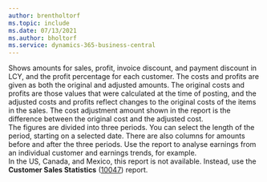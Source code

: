 ```yaml
---
author: brentholtorf
ms.topic: include
ms.date: 07/13/2021
ms.author: bholtorf
ms.service: dynamics-365-business-central
---
```

Shows amounts for sales, profit, invoice discount, and payment discount in LCY, and the profit percentage for each customer. The costs and profits are given as both the original and adjusted amounts. The original costs and profits are those values that were calculated at the time of posting, and the adjusted costs and profits reflect changes to the original costs of the items in the sales. The cost adjustment amount shown in the report is the difference between the original cost and the adjusted cost.<br>The figures are divided into three periods. You can select the length of the period, starting on a selected date. There are also columns for amounts before and after the three periods. Use the report to analyse earnings from an individual customer and earnings trends, for example.<br>In the US, Canada, and Mexico, this report is not available. Instead, use the **Customer Sales Statistics** ([10047](https://businesscentral.dynamics.com?report=10047)) report.

